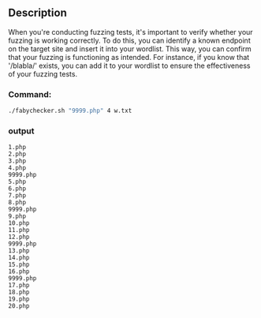 ## Description

When you're conducting fuzzing tests, it's important to verify whether your fuzzing is working correctly. To do this, you can identify a known endpoint on the target site and insert it into your wordlist. This way, you can confirm that your fuzzing is functioning as intended. For instance, if you know that '/blabla/' exists, you can add it to your wordlist to ensure the effectiveness of your fuzzing tests.

### Command:
```sh
./fabychecker.sh "9999.php" 4 w.txt
```

### output

```
1.php
2.php
3.php
4.php
9999.php
5.php
6.php
7.php
8.php
9999.php
9.php
10.php
11.php
12.php
9999.php
13.php
14.php
15.php
16.php
9999.php
17.php
18.php
19.php
20.php
```
